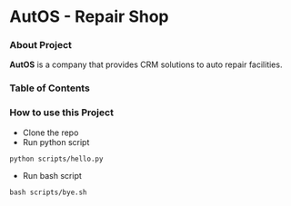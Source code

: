 # AutOS - Repair Shop

### About Project
**AutOS** is a company that provides CRM solutions to auto repair facilities. 

### Table of Contents

### How to use this Project

- Clone the repo
- Run python script

```
python scripts/hello.py 
```
- Run bash script

```
bash scripts/bye.sh
```


